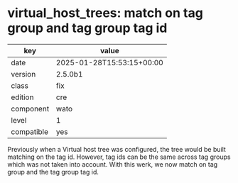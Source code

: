 [//]: # (werk v2)
# virtual_host_trees: match on tag group and tag group tag id

key        | value
---------- | ---
date       | 2025-01-28T15:53:15+00:00
version    | 2.5.0b1
class      | fix
edition    | cre
component  | wato
level      | 1
compatible | yes

Previously when a Virtual host tree was configured, the
tree would be built matching on the tag id.  However,
tag ids can be the same across tag groups which was not
taken into account. With this werk, we now match on
tag group and the tag group tag id.
